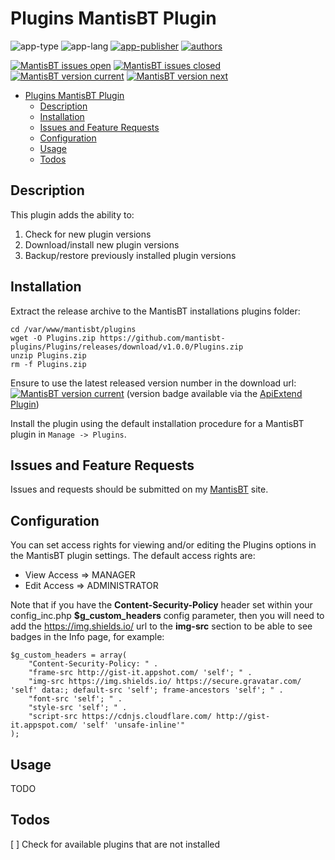 # Plugins MantisBT Plugin

![app-type](https://img.shields.io/badge/category-mantisbt%20plugins%20anti--spam-blue.svg)
![app-lang](https://img.shields.io/badge/language-php-blue.svg)
[![app-publisher](https://img.shields.io/badge/%20%20%F0%9F%93%A6%F0%9F%9A%80-app--publisher-e10000.svg)](https://github.com/spmeesseman/app-publisher)
[![authors](https://img.shields.io/badge/authors-scott%20meesseman-6F02B5.svg?logo=visual%20studio%20code)](https://github.com/spmeesseman)

[![MantisBT issues open](https://app1.spmeesseman.com/projects/plugins/ApiExtend/api/issues/countbadge/Plugins/open)](https://app1.spmeesseman.com/projects/set_project.php?project=Plugins&make_default=no&ref=bug_report_page.php)
[![MantisBT issues closed](https://app1.spmeesseman.com/projects/plugins/ApiExtend/api/issues/countbadge/Plugins/closed)](https://app1.spmeesseman.com/projects/set_project.php?project=Plugins&make_default=no&ref=bug_report_page.php)
[![MantisBT version current](https://app1.spmeesseman.com/projects/plugins/ApiExtend/api/versionbadge/Plugins/current)](https://app1.spmeesseman.com/projects/set_project.php?project=Plugins&make_default=no&ref=plugin.php?page=Releases/releases)
[![MantisBT version next](https://app1.spmeesseman.com/projects/plugins/ApiExtend/api/versionbadge/Plugins/next)](https://app1.spmeesseman.com/projects/set_project.php?project=Plugins&make_default=no&ref=plugin.php?page=Releases/releases)

- [Plugins MantisBT Plugin](#Plugins-MantisBT-Plugin)
  - [Description](#Description)
  - [Installation](#Installation)
  - [Issues and Feature Requests](#Issues-and-Feature-Requests)
  - [Configuration](#Configuration)
  - [Usage](#Usage)
  - [Todos](#Todos)

## Description

This plugin adds the ability to:

1. Check for new plugin versions
2. Download/install new plugin versions
3. Backup/restore previously installed plugin versions

## Installation

Extract the release archive to the MantisBT installations plugins folder:

    cd /var/www/mantisbt/plugins
    wget -O Plugins.zip https://github.com/mantisbt-plugins/Plugins/releases/download/v1.0.0/Plugins.zip
    unzip Plugins.zip
    rm -f Plugins.zip

Ensure to use the latest released version number in the download url: [![MantisBT version current](https://app1.spmeesseman.com/projects/plugins/ApiExtend/api/versionbadge/Plugins/current)](https://app1.spmeesseman.com/projects) (version badge available via the [ApiExtend Plugin](https://github.com/mantisbt-plugins/ApiExtend))

Install the plugin using the default installation procedure for a MantisBT plugin in `Manage -> Plugins`.

## Issues and Feature Requests

Issues and requests should be submitted on my [MantisBT](https://app1.spmeesseman.com/projects/set_project.php?project=Plugins&make_default=no&ref=bug_report_page.php) site.

## Configuration

You can set access rights for viewing and/or editing the Plugins options in the MantisBT plugin settings.  The default access rights are:

- View Access => MANAGER
- Edit Access => ADMINISTRATOR

Note that if you have the **Content-Security-Policy** header set within your config_inc.php **$g_custom_headers** config parameter, then you will need to add the https://img.shields.io/ url to the **img-src** section to be able to see badges in the Info page, for example:

    $g_custom_headers = array(
        "Content-Security-Policy: " .
        "frame-src http://gist-it.appshot.com/ 'self'; " .
        "img-src https://img.shields.io/ https://secure.gravatar.com/ 'self' data:; default-src 'self'; frame-ancestors 'self'; " .
        "font-src 'self'; " .
        "style-src 'self'; " .
        "script-src https://cdnjs.cloudflare.com/ http://gist-it.appspot.com/ 'self' 'unsafe-inline'"
    );

## Usage

TODO

## Todos

[ ] Check for available plugins that are not installed

